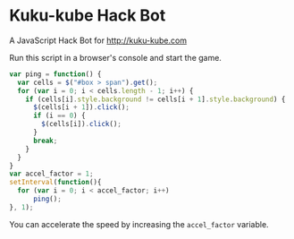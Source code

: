 # Kuku-kube Hack Bot
A JavaScript Hack Bot for http://kuku-kube.com

Run this script in a browser's console and start the game.

```javascript
var ping = function() {
  var cells = $("#box > span").get();
  for (var i = 0; i < cells.length - 1; i++) {
    if (cells[i].style.background != cells[i + 1].style.background) {
      $(cells[i + 1]).click();
      if (i == 0) {
        $(cells[i]).click();
      }
      break;
    }
  }
}
var accel_factor = 1;
setInterval(function(){
  for (var i = 0; i < accel_factor; i++)
      ping(); 
}, 1);
```

You can accelerate the speed by increasing the `accel_factor` variable.
